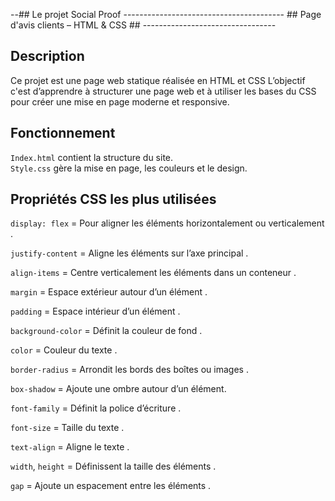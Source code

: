 --##  Le projet Social Proof 
---------------------------------------- ## Page d'avis clients – HTML & CSS ## ---------------------------------
##  Description
Ce projet est une page web statique réalisée en HTML et CSS
L’objectif c'est d’apprendre à structurer une page web et à utiliser les bases du CSS pour créer une mise en page moderne et responsive.


## Fonctionnement
 `Index.html`  contient la structure du site.  
 `Style.css`  gère la mise en page, les couleurs et le design.


##  Propriétés CSS les plus utilisées


 `display: flex` =  Pour aligner les éléments horizontalement ou verticalement .

 `justify-content` = Aligne les éléments sur l’axe principal .

 `align-items` = Centre verticalement les éléments dans un conteneur .

 `margin` = Espace extérieur autour d’un élément .

 `padding` = Espace intérieur d’un élément .

 `background-color` = Définit la couleur de fond .

 `color` = Couleur du texte .

 `border-radius` = Arrondit les bords des boîtes ou images .

 `box-shadow` = Ajoute une ombre autour d’un élément.

 `font-family` = Définit la police d’écriture .

 `font-size` = Taille du texte .

 `text-align` = Aligne le texte .

 `width`, `height` = Définissent la taille des éléments .

 `gap` = Ajoute un espacement entre les éléments .




